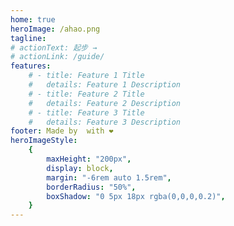 ```yaml
---
home: true
heroImage: /ahao.png
tagline:
# actionText: 起步 →
# actionLink: /guide/
features:
    # - title: Feature 1 Title
    #   details: Feature 1 Description
    # - title: Feature 2 Title
    #   details: Feature 2 Description
    # - title: Feature 3 Title
    #   details: Feature 3 Description
footer: Made by  with ❤️
heroImageStyle:
    {
        maxHeight: "200px",
        display: block,
        margin: "-6rem auto 1.5rem",
        borderRadius: "50%",
        boxShadow: "0 5px 18px rgba(0,0,0,0.2)",
    }
---
```

